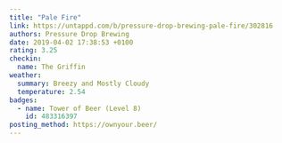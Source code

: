 ```yaml
---
title: "Pale Fire"
link: https://untappd.com/b/pressure-drop-brewing-pale-fire/302816
authors: Pressure Drop Brewing
date: 2019-04-02 17:38:53 +0100
rating: 3.25
checkin:
  name: The Griffin
weather:
  summary: Breezy and Mostly Cloudy
  temperature: 2.54
badges:
  - name: Tower of Beer (Level 8)
    id: 483316397
posting_method: https://ownyour.beer/
---
```


